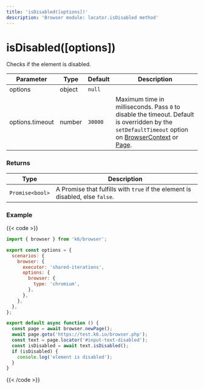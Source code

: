 ```yaml
---
title: 'isDisabled([options])'
description: 'Browser module: locator.isDisabled method'
---
```


# isDisabled([options])

Checks if the element is disabled.

<TableWithNestedRows>

| Parameter       | Type   | Default | Description                                                                                                                                                                                                                                                                                                         |
| --------------- | ------ | ------- | ------------------------------------------------------------------------------------------------------------------------------------------------------------------------------------------------------------------------------------------------------------------------------------------------------------------- |
| options         | object | `null`  |                                                                                                                                                                                                                                                                                                                     |
| options.timeout | number | `30000` | Maximum time in milliseconds. Pass `0` to disable the timeout. Default is overridden by the `setDefaultTimeout` option on [BrowserContext](https://grafana.com/docs/k6/<K6_VERSION>/javascript-api/k6-browser/browsercontext/) or [Page](https://grafana.com/docs/k6/<K6_VERSION>/javascript-api/k6-browser/page/). |

</TableWithNestedRows>

### Returns

| Type            | Description                                                                   |
| --------------- | ----------------------------------------------------------------------------- |
| `Promise<bool>` | A Promise that fulfills with `true` if the element is disabled, else `false`. |

### Example

{{< code >}}

```javascript
import { browser } from 'k6/browser';

export const options = {
  scenarios: {
    browser: {
      executor: 'shared-iterations',
      options: {
        browser: {
          type: 'chromium',
        },
      },
    },
  },
};

export default async function () {
  const page = await browser.newPage();
  await page.goto('https://test.k6.io/browser.php');
  const text = page.locator('#input-text-disabled');
  const isDisabled = await text.isDisabled();
  if (isDisabled) {
    console.log('element is disabled');
  }
}
```

{{< /code >}}
